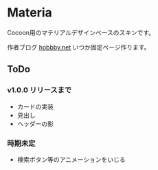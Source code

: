 # Materia

Cocoon用のマテリアルデザインベースのスキンです。

作者ブログ [hobbby.net](https://www.hobbby.net) いつか固定ページ作ります。

## ToDo

### v1.0.0 リリースまで
- カードの実装
- 見出し
- ヘッダーの影

### 時期未定
- 検索ボタン等のアニメーションをいじる
